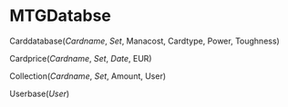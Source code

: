 # MTGDatabse

Carddatabase(*Cardname*, *Set*, Manacost, Cardtype, Power, Toughness)

Cardprice(*Cardname*, *Set*, *Date*, EUR)

Collection(*Cardname*, *Set*, Amount, User)

Userbase(*User*)
